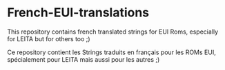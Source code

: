 # French-EUI-translations
This repository contains french translated strings for EUI Roms, especially for LEITA but for others too ;)

Ce repository contient les Strings traduits en français pour les ROMs EUI, spécialement pour LEITA mais aussi pour les autres ;)
